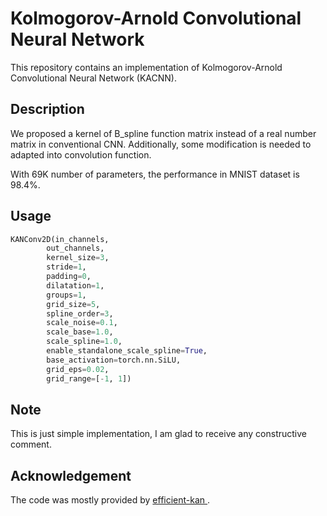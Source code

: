 # Kolmogorov-Arnold Convolutional Neural Network

This repository contains an implementation of Kolmogorov-Arnold Convolutional Neural Network (KACNN). 

## Description

We proposed a kernel of B_spline function matrix instead of a real number matrix in conventional CNN. Additionally, some modification is needed to adapted into convolution function.

With 69K number of parameters, the performance in MNIST dataset is 98.4%.


## Usage

```python
KANConv2D(in_channels,
        out_channels,
        kernel_size=3,
        stride=1,
        padding=0, 
        dilatation=1, 
        groups=1,
        grid_size=5,
        spline_order=3,
        scale_noise=0.1,
        scale_base=1.0,
        scale_spline=1.0,
        enable_standalone_scale_spline=True,
        base_activation=torch.nn.SiLU,
        grid_eps=0.02,
        grid_range=[-1, 1])

```

## Note
This is just simple implementation, I am glad to receive any constructive comment. 


## Acknowledgement
The code was mostly provided by [efficient-kan
](https://github.com/Blealtan/efficient-kan).
